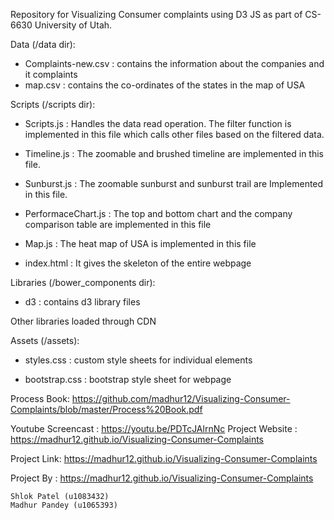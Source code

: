 Repository for Visualizing Consumer complaints using D3 JS as part of CS-6630 University of Utah.



Data (/data dir):

- Complaints-new.csv : contains the information about the companies and it complaints
- map.csv : contains the co-ordinates of the states in the map of USA

Scripts (/scripts dir):

- Scripts.js : Handles the data read operation. The filter function is implemented in this file which calls other files based on the filtered data.

- Timeline.js : The zoomable and brushed timeline are implemented in this file.

- Sunburst.js : The zoomable sunburst and sunburst trail are Implemented in this file.

- PerformaceChart.js : The top and bottom chart and the company comparison table are implemented in this file

- Map.js : The heat map of USA is implemented in this file

- index.html : It gives the skeleton of the entire webpage

Libraries (/bower_components dir):

- d3 : contains d3 library files

Other libraries loaded through CDN

Assets (/assets):

- styles.css : custom style sheets for individual elements

- bootstrap.css : bootstrap style sheet for webpage

Process Book: https://github.com/madhur12/Visualizing-Consumer-Complaints/blob/master/Process%20Book.pdf

Youtube Screencast : https://youtu.be/PDTcJAlrnNc Project Website : https://madhur12.github.io/Visualizing-Consumer-Complaints

Project Link: https://madhur12.github.io/Visualizing-Consumer-Complaints

Project By : https://madhur12.github.io/Visualizing-Consumer-Complaints

    Shlok Patel (u1083432)
    Madhur Pandey (u1065393)
